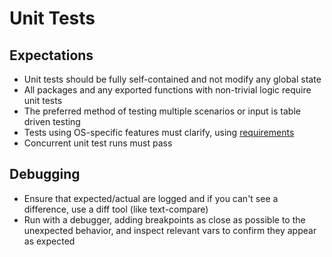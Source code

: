 # Unit Tests

## Expectations
- Unit tests should be fully self-contained and not modify any global state
- All packages and any exported functions with non-trivial logic require unit tests
- The preferred method of testing multiple scenarios or input is table driven testing
- Tests using OS-specific features must clarify, using [requirements](/test/testutils/requirements.go)
- Concurrent unit test runs must pass

## Debugging
- Ensure that expected/actual are logged and if you can't see a difference, use a diff tool (like text-compare)
- Run with a debugger, adding breakpoints as close as possible to the unexpected behavior, and inspect relevant vars to confirm they appear as expected